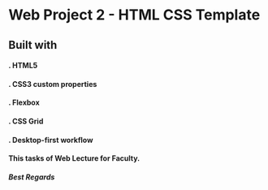 # Web Project 2 - HTML CSS Template 
## Built with

#### . HTML5
#### . CSS3 custom properties
#### .  Flexbox
#### .  CSS Grid
#### .  Desktop-first workflow

#### This tasks of Web Lecture for Faculty.
##### Best Regards

